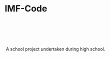 # IMF-Code
<img url='https://github.com/PaoMian0806/IMF-Code/blob/main/appicon.png' height=100px>
A school project undertaken during high school.

